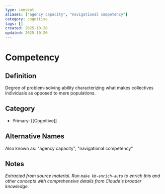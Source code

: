 ```yaml
---
type: concept
aliases: ["agency capacity", "navigational competency"]
category: cognitive
tags: []
created: 2025-10-20
updated: 2025-10-20
---
```


# Competency

## Definition

Degree of problem-solving ability characterizing what makes collectives individuals as opposed to mere populations.

## Category

- Primary: [[Cognitive]]

## Alternative Names

Also known as: "agency capacity", "navigational competency"

## Notes

*Extracted from source material. Run `make kb-enrich-auto` to enrich this and other concepts with comprehensive details from Claude's broader knowledge.*
